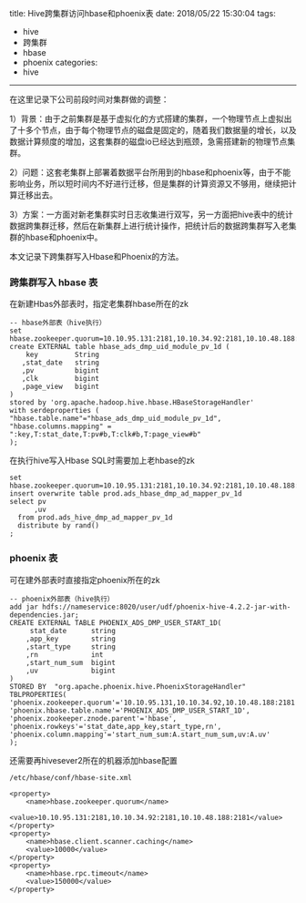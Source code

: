 

title: Hive跨集群访问hbase和phoenix表
date: 2018/05/22 15:30:04
tags:
- hive
- 跨集群
- hbase
- phoenix
categories:
- hive

---

在这里记录下公司前段时间对集群做的调整：

1）背景：由于之前集群是基于虚拟化的方式搭建的集群，一个物理节点上虚拟出了十多个节点，由于每个物理节点的磁盘是固定的，随着我们数据量的增长，以及数据计算频度的增加，这套集群的磁盘io已经达到瓶颈，急需搭建新的物理节点集群。

2）问题：这套老集群上部署着数据平台所用到的hbase和phoenix等，由于不能影响业务，所以短时间内不好进行迁移，但是集群的计算资源又不够用，继续把计算迁移出去。

<!--more-->

3）方案：一方面对新老集群实时日志收集进行双写，另一方面把hive表中的统计数据跨集群迁移，然后在新集群上进行统计操作，把统计后的数据跨集群写入老集群的hbase和phoenix中。

本文记录下跨集群写入Hbase和Phoenix的方法。

### 跨集群写入 hbase 表

在新建Hbas外部表时，指定老集群hbase所在的zk

```
-- hbase外部表（hive执行）
set hbase.zookeeper.quorum=10.10.95.131:2181,10.10.34.92:2181,10.10.48.188:2181;
create EXTERNAL table hbase_ads_dmp_uid_module_pv_1d (
    key         String
   ,stat_date   string
   ,pv          bigint
   ,clk         bigint
   ,page_view   bigint
)
stored by 'org.apache.hadoop.hive.hbase.HBaseStorageHandler'
with serdeproperties (
"hbase.table.name"="hbase_ads_dmp_uid_module_pv_1d",
"hbase.columns.mapping" = ":key,T:stat_date,T:pv#b,T:clk#b,T:page_view#b"
);

```

在执行hive写入Hbase SQL时需要加上老hbase的zk

```
set hbase.zookeeper.quorum=10.10.95.131:2181,10.10.34.92:2181,10.10.48.188:2181;
insert overwrite table prod.ads_hbase_dmp_ad_mapper_pv_1d
select pv
      ,uv
  from prod.ads_hive_dmp_ad_mapper_pv_1d
  distribute by rand()
;
```

### phoenix 表

可在建外部表时直接指定phoenix所在的zk

```
-- phoenix外部表（hive执行）
add jar hdfs://nameservice:8020/user/udf/phoenix-hive-4.2.2-jar-with-dependencies.jar;
CREATE EXTERNAL TABLE PHOENIX_ADS_DMP_USER_START_1D(
     stat_date      string
    ,app_key        string
    ,start_type     string
    ,rn             int
    ,start_num_sum  bigint
    ,uv             bigint
)
STORED BY  "org.apache.phoenix.hive.PhoenixStorageHandler"
TBLPROPERTIES(
'phoenix.zookeeper.quorum'='10.10.95.131,10.10.34.92,10.10.48.188:2181',
'phoenix.hbase.table.name'='PHOENIX_ADS_DMP_USER_START_1D',
'phoenix.zookeeper.znode.parent'='hbase',
'phoenix.rowkeys'='stat_date,app_key,start_type,rn',
'phoenix.column.mapping'='start_num_sum:A.start_num_sum,uv:A.uv'
);

```

还需要再hivesever2所在的机器添加hbase配置

```
/etc/hbase/conf/hbase-site.xml

<property>
    <name>hbase.zookeeper.quorum</name>
    <value>10.10.95.131:2181,10.10.34.92:2181,10.10.48.188:2181</value>
</property>
<property>
    <name>hbase.client.scanner.caching</name>
    <value>10000</value>
</property>
<property>
    <name>hbase.rpc.timeout</name>
    <value>150000</value>
</property>

```

